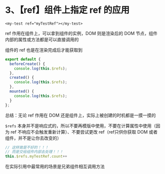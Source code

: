 # 3、【ref】组件上指定 ref 的应用

```vue
<my-test ref="myTestRef"></my-test>
```

ref 作用在组件上，可以拿到组件的实例，DOM 则是渲染后的 DOM 节点，组件内部的属性或方法都是可以直接调用的

组件的 ref 也是在渲染完成后才能获取到

```js
export default {
  beforeCreate() {
    console.log(this.$refs);
  },
  created() {
    console.log(this.$refs);
  },
  mounted() {
    console.log(this.$refs);
  }
};
```

总结：无论 ref 作用在 DOM 还是组件上，实际上被创建的时机都是一摸一摸的

`$refs` 本身并不是响应式的，所以不要再模版中使用，不要在计算属性中使用（因为 ref 不响应不会触发重新计算）、不要尝试更改 ref（ref只供你获取 DOM 或者组件，并不是让你去改变的）

```js
// 这样做是不好的！！！
// 而是交给组件内部去处理！！！
this.$refs.myTestRef.count++
```

在实际引用中最常用的场景是兄弟组件相互调用方法